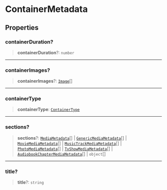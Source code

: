 # ContainerMetadata

## Properties

### containerDuration?

> **containerDuration**?: `number`

***

### containerImages?

> **containerImages**?: [`Image`](reference/interfaces/Image.md)[]

***

### containerType

> **containerType**: [`ContainerType`](reference/enumerations/ContainerType.md)

***

### sections?

> **sections**?: [`MediaMetadata`](reference/interfaces/MediaMetadata.md)[] | [`GenericMediaMetadata`](GenericMediaMetadata.md)[] | [`MovieMediaMetadata`](MovieMediaMetadata.md)[] | [`MusicTrackMediaMetadata`](MusicTrackMediaMetadata.md)[] | [`PhotoMediaMetadata`](PhotoMediaMetadata.md)[] | [`TvShowMediaMetadata`](TvShowMediaMetadata.md)[] | [`AudiobookChapterMediaMetadata`](AudiobookChapterMediaMetadata.md)[] | `object`[]

***

### title?

> **title**?: `string`
